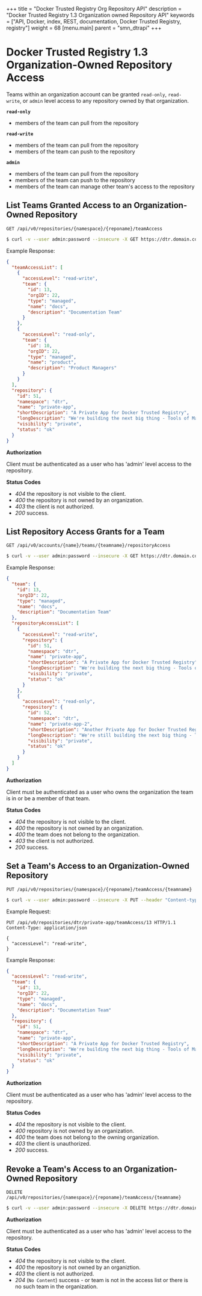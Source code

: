 +++
title = "Docker Trusted Registry Org Repository API"
description = "Docker Trusted Registry 1.3 Organization owned Repository API"
keywords = ["API, Docker, index, REST, documentation, Docker Trusted Registry, registry"]
weight = 68
[menu.main]
parent = "smn_dtrapi"
+++

# Docker Trusted Registry 1.3 Organization-Owned Repository Access

Teams within an organization account can be granted `read-only`, `read-write`,
or `admin` level access to any repository owned by that organization.

**`read-only`**

- members of the team can pull from the repository

**`read-write`**

- members of the team can pull from the repository
- members of the team can push to the repository

**`admin`**

- members of the team can pull from the repository
- members of the team can push to the repository
- members of the team can manage other team's access to the repository

## List Teams Granted Access to an Organization-Owned Repository

`GET /api/v0/repositories/{namespace}/{reponame}/teamAccess`

```bash
$ curl -v --user admin:password --insecure -X GET https://dtr.domain.com/api/v0/repositories/engineering/public-app/teamAccess
```

Example Response:

```json
{
  "teamAccessList": [
    {
      "accessLevel": "read-write",
      "team": {
        "id": 13,
        "orgID": 22,
        "type": "managed",
        "name": "docs",
        "description": "Documentation Team"
      }
    },
    {
      "accessLevel": "read-only",
      "team": {
        "id": 10,
        "orgID": 22,
        "type": "managed",
        "name": "product",
        "description": "Product Managers"
      }
    }
  ],
  "repository": {
    "id": 51,
    "namespace": "dtr",
    "name": "private-app",
    "shortDescription": "A Private App for Docker Trusted Registry",
    "longDescription": "We're building the next big thing - Tools of Mass Innovation",
    "visibility": "private",
    "status": "ok"
  }
}
```

**Authorization**

Client must be authenticated as a user who has 'admin' level access to the
repository.

**Status Codes**

- *404* the repository is not visible to the client.
- *400* the repository is not owned by an organization.
- *403* the client is not authorized.
- *200* success.

## List Repository Access Grants for a Team

`GET /api/v0/accounts/{name}/teams/{teamname}/repositoryAccess`

```bash
$ curl -v --user admin:password --insecure -X GET https://dtr.domain.com/api/v0/accounts/engineering/teams/dev/repositoryAccess
```

Example Response:

```json
{
  "team": {
    "id": 13,
    "orgID": 22,
    "type": "managed",
    "name": "docs",
    "description": "Documentation Team"
  },
  "repositoryAccessList": [
    {
      "accessLevel": "read-write",
      "repository": {
        "id": 51,
        "namespace": "dtr",
        "name": "private-app",
        "shortDescription": "A Private App for Docker Trusted Registry",
        "longDescription": "We're building the next big thing - Tools of Mass Innovation",
        "visibility": "private",
        "status": "ok"
      }
    },
    {
      "accessLevel": "read-only",
      "repository": {
        "id": 52,
        "namespace": "dtr",
        "name": "private-app-2",
        "shortDescription": "Another Private App for Docker Trusted Registry",
        "longDescription": "We're still building the next big thing - Tools of Mass Innovation",
        "visibility": "private",
        "status": "ok"
      }
    }
  ]
}
```

**Authorization**

Client must be authenticated as a user who owns the organization the team is
in or be a member of that team.

**Status Codes**

- *404* the repository is not visible to the client.
- *400* the repository is not owned by an organization.
- *400* the team does not belong to the organization.
- *403* the client is not authorized.
- *200* success.

## Set a Team's Access to an Organization-Owned Repository

`PUT /api/v0/repositories/{namespace}/{reponame}/teamAccess/{teamname}`

```bash
$ curl -v --user admin:password --insecure -X PUT --header "Content-type: application/json" --data '{"accessLevel":"read-write"}' https://dtr.domain.com/api/v0/repositories/engineering/public-app/teamAccess/dev
```

Example Request:

```http
PUT /api/v0/repositories/dtr/private-app/teamAccess/13 HTTP/1.1
Content-Type: application/json

{
  "accessLevel": "read-write",
}
```

Example Response:

```json
{
  "accessLevel": "read-write",
  "team": {
    "id": 13,
    "orgID": 22,
    "type": "managed",
    "name": "docs",
    "description": "Documentation Team"
  },
  "repository": {
    "id": 51,
    "namespace": "dtr",
    "name": "private-app",
    "shortDescription": "A Private App for Docker Trusted Registry",
    "longDescription": "We're building the next big thing - Tools of Mass Innovation",
    "visibility": "private",
    "status": "ok"
  }
}
```

**Authorization**

Client must be authenticated as a user who has 'admin' level access to the
repository.

**Status Codes**

- *404* the repository is not visible to the client.
- *400* repository is not owned by an organization.
- *400* the team does not belong to the owning organization.
- *403* the client is unauthorized.
- *200* success.

## Revoke a Team's Access to an Organization-Owned Repository

`DELETE /api/v0/repositories/{namespace}/{reponame}/teamAccess/{teamname}`

```bash
$ curl -v --user admin:password --insecure -X DELETE https://dtr.domain.com/api/v0/repositories/engineering/public-app/teamAccess/dev
```

**Authorization**

Client must be authenticated as a user who has 'admin' level access to the
repository.

**Status Codes**

- *404* the repository is not visible to the client.
- *400* the repository is not owned by an organiztion.
- *403* the client is not authorized.
- *204* (`No Content`) success - or team is not in the access list or there is no such team in the organization.
